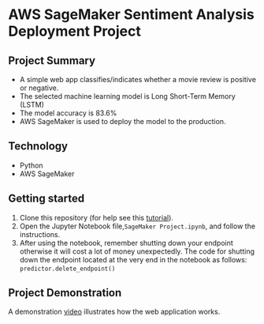# AWS SageMaker Sentiment Analysis Deployment Project

## Project Summary
* A simple web app classifies/indicates whether a movie review is positive or negative.
* The selected machine learning model is Long Short-Term Memory (LSTM)
* The model accuracy is 83.6%
* AWS SageMaker is used to deploy the model to the production.

## Technology
* Python
* AWS SageMaker

## Getting started
1. Clone this repository (for help see this [tutorial](https://help.github.com/articles/cloning-a-repository/)).
2. Open the Jupyter Notebook file,`SageMaker Project.ipynb`, and follow the instructions. 
3. After using the notebook, remember shutting down your endpoint otherwise it will cost a lot of money unexpectedly. The code for shutting down the endpoint located at the very end in the notebook as follows: 
```predictor.delete_endpoint()```

## Project Demonstration
A demonstration [video](https://www.youtube.com/watch?v=kyiUN_Weqng) illustrates how the web application works. 
